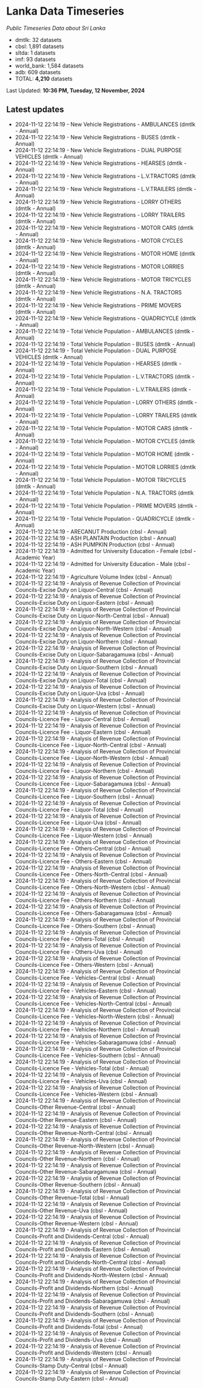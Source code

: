 # Lanka Data Timeseries
*Public Timeseries Data about Sri Lanka*

* dmtlk: 32 datasets
* cbsl: 1,891 datasets
* sltda: 1 datasets
* imf: 93 datasets
* world_bank: 1,584 datasets
* adb: 609 datasets
* TOTAL: **4,210** datasets

Last Updated: **10:36 PM, Tuesday, 12 November, 2024**

## Latest updates

* 2024-11-12 22:14:19 - New Vehicle Registrations - AMBULANCES (dmtlk - Annual)
* 2024-11-12 22:14:19 - New Vehicle Registrations - BUSES (dmtlk - Annual)
* 2024-11-12 22:14:19 - New Vehicle Registrations - DUAL PURPOSE VEHICLES (dmtlk - Annual)
* 2024-11-12 22:14:19 - New Vehicle Registrations - HEARSES (dmtlk - Annual)
* 2024-11-12 22:14:19 - New Vehicle Registrations - L.V.TRACTORS (dmtlk - Annual)
* 2024-11-12 22:14:19 - New Vehicle Registrations - L.V.TRAILERS (dmtlk - Annual)
* 2024-11-12 22:14:19 - New Vehicle Registrations - LORRY OTHERS (dmtlk - Annual)
* 2024-11-12 22:14:19 - New Vehicle Registrations - LORRY TRAILERS (dmtlk - Annual)
* 2024-11-12 22:14:19 - New Vehicle Registrations - MOTOR CARS (dmtlk - Annual)
* 2024-11-12 22:14:19 - New Vehicle Registrations - MOTOR CYCLES (dmtlk - Annual)
* 2024-11-12 22:14:19 - New Vehicle Registrations - MOTOR HOME (dmtlk - Annual)
* 2024-11-12 22:14:19 - New Vehicle Registrations - MOTOR LORRIES (dmtlk - Annual)
* 2024-11-12 22:14:19 - New Vehicle Registrations - MOTOR TRICYCLES (dmtlk - Annual)
* 2024-11-12 22:14:19 - New Vehicle Registrations - N.A. TRACTORS (dmtlk - Annual)
* 2024-11-12 22:14:19 - New Vehicle Registrations - PRIME MOVERS (dmtlk - Annual)
* 2024-11-12 22:14:19 - New Vehicle Registrations - QUADRICYCLE (dmtlk - Annual)
* 2024-11-12 22:14:19 - Total Vehicle Population - AMBULANCES (dmtlk - Annual)
* 2024-11-12 22:14:19 - Total Vehicle Population - BUSES (dmtlk - Annual)
* 2024-11-12 22:14:19 - Total Vehicle Population - DUAL PURPOSE VEHICLES (dmtlk - Annual)
* 2024-11-12 22:14:19 - Total Vehicle Population - HEARSES (dmtlk - Annual)
* 2024-11-12 22:14:19 - Total Vehicle Population - L.V.TRACTORS (dmtlk - Annual)
* 2024-11-12 22:14:19 - Total Vehicle Population - L.V.TRAILERS (dmtlk - Annual)
* 2024-11-12 22:14:19 - Total Vehicle Population - LORRY OTHERS (dmtlk - Annual)
* 2024-11-12 22:14:19 - Total Vehicle Population - LORRY TRAILERS (dmtlk - Annual)
* 2024-11-12 22:14:19 - Total Vehicle Population - MOTOR CARS (dmtlk - Annual)
* 2024-11-12 22:14:19 - Total Vehicle Population - MOTOR CYCLES (dmtlk - Annual)
* 2024-11-12 22:14:19 - Total Vehicle Population - MOTOR HOME (dmtlk - Annual)
* 2024-11-12 22:14:19 - Total Vehicle Population - MOTOR LORRIES (dmtlk - Annual)
* 2024-11-12 22:14:19 - Total Vehicle Population - MOTOR TRICYCLES (dmtlk - Annual)
* 2024-11-12 22:14:19 - Total Vehicle Population - N.A. TRACTORS (dmtlk - Annual)
* 2024-11-12 22:14:19 - Total Vehicle Population - PRIME MOVERS (dmtlk - Annual)
* 2024-11-12 22:14:19 - Total Vehicle Population - QUADRICYCLE (dmtlk - Annual)
* 2024-11-12 22:14:19 - ARECANUT Production (cbsl - Annual)
* 2024-11-12 22:14:19 - ASH PLANTAIN Production (cbsl - Annual)
* 2024-11-12 22:14:19 - ASH PUMPKIN Production (cbsl - Annual)
* 2024-11-12 22:14:19 - Admitted for University Education - Female (cbsl - Academic Year)
* 2024-11-12 22:14:19 - Admitted for University Education - Male (cbsl - Academic Year)
* 2024-11-12 22:14:19 - Agriculture Volume Index (cbsl - Annual)
* 2024-11-12 22:14:19 - Analysis of Revenue Collection of Provincial Councils-Excise Duty on Liquor-Central (cbsl - Annual)
* 2024-11-12 22:14:19 - Analysis of Revenue Collection of Provincial Councils-Excise Duty on Liquor-Eastern (cbsl - Annual)
* 2024-11-12 22:14:19 - Analysis of Revenue Collection of Provincial Councils-Excise Duty on Liquor-North-Central (cbsl - Annual)
* 2024-11-12 22:14:19 - Analysis of Revenue Collection of Provincial Councils-Excise Duty on Liquor-North-Western (cbsl - Annual)
* 2024-11-12 22:14:19 - Analysis of Revenue Collection of Provincial Councils-Excise Duty on Liquor-Northern (cbsl - Annual)
* 2024-11-12 22:14:19 - Analysis of Revenue Collection of Provincial Councils-Excise Duty on Liquor-Sabaragamuwa (cbsl - Annual)
* 2024-11-12 22:14:19 - Analysis of Revenue Collection of Provincial Councils-Excise Duty on Liquor-Southern (cbsl - Annual)
* 2024-11-12 22:14:19 - Analysis of Revenue Collection of Provincial Councils-Excise Duty on Liquor-Total (cbsl - Annual)
* 2024-11-12 22:14:19 - Analysis of Revenue Collection of Provincial Councils-Excise Duty on Liquor-Uva (cbsl - Annual)
* 2024-11-12 22:14:19 - Analysis of Revenue Collection of Provincial Councils-Excise Duty on Liquor-Western (cbsl - Annual)
* 2024-11-12 22:14:19 - Analysis of Revenue Collection of Provincial Councils-Licence Fee - Liquor-Central (cbsl - Annual)
* 2024-11-12 22:14:19 - Analysis of Revenue Collection of Provincial Councils-Licence Fee - Liquor-Eastern (cbsl - Annual)
* 2024-11-12 22:14:19 - Analysis of Revenue Collection of Provincial Councils-Licence Fee - Liquor-North-Central (cbsl - Annual)
* 2024-11-12 22:14:19 - Analysis of Revenue Collection of Provincial Councils-Licence Fee - Liquor-North-Western (cbsl - Annual)
* 2024-11-12 22:14:19 - Analysis of Revenue Collection of Provincial Councils-Licence Fee - Liquor-Northern (cbsl - Annual)
* 2024-11-12 22:14:19 - Analysis of Revenue Collection of Provincial Councils-Licence Fee - Liquor-Sabaragamuwa (cbsl - Annual)
* 2024-11-12 22:14:19 - Analysis of Revenue Collection of Provincial Councils-Licence Fee - Liquor-Southern (cbsl - Annual)
* 2024-11-12 22:14:19 - Analysis of Revenue Collection of Provincial Councils-Licence Fee - Liquor-Total (cbsl - Annual)
* 2024-11-12 22:14:19 - Analysis of Revenue Collection of Provincial Councils-Licence Fee - Liquor-Uva (cbsl - Annual)
* 2024-11-12 22:14:19 - Analysis of Revenue Collection of Provincial Councils-Licence Fee - Liquor-Western (cbsl - Annual)
* 2024-11-12 22:14:19 - Analysis of Revenue Collection of Provincial Councils-Licence Fee - Others-Central (cbsl - Annual)
* 2024-11-12 22:14:19 - Analysis of Revenue Collection of Provincial Councils-Licence Fee - Others-Eastern (cbsl - Annual)
* 2024-11-12 22:14:19 - Analysis of Revenue Collection of Provincial Councils-Licence Fee - Others-North-Central (cbsl - Annual)
* 2024-11-12 22:14:19 - Analysis of Revenue Collection of Provincial Councils-Licence Fee - Others-North-Western (cbsl - Annual)
* 2024-11-12 22:14:19 - Analysis of Revenue Collection of Provincial Councils-Licence Fee - Others-Northern (cbsl - Annual)
* 2024-11-12 22:14:19 - Analysis of Revenue Collection of Provincial Councils-Licence Fee - Others-Sabaragamuwa (cbsl - Annual)
* 2024-11-12 22:14:19 - Analysis of Revenue Collection of Provincial Councils-Licence Fee - Others-Southern (cbsl - Annual)
* 2024-11-12 22:14:19 - Analysis of Revenue Collection of Provincial Councils-Licence Fee - Others-Total (cbsl - Annual)
* 2024-11-12 22:14:19 - Analysis of Revenue Collection of Provincial Councils-Licence Fee - Others-Uva (cbsl - Annual)
* 2024-11-12 22:14:19 - Analysis of Revenue Collection of Provincial Councils-Licence Fee - Others-Western (cbsl - Annual)
* 2024-11-12 22:14:19 - Analysis of Revenue Collection of Provincial Councils-Licence Fee - Vehicles-Central (cbsl - Annual)
* 2024-11-12 22:14:19 - Analysis of Revenue Collection of Provincial Councils-Licence Fee - Vehicles-Eastern (cbsl - Annual)
* 2024-11-12 22:14:19 - Analysis of Revenue Collection of Provincial Councils-Licence Fee - Vehicles-North-Central (cbsl - Annual)
* 2024-11-12 22:14:19 - Analysis of Revenue Collection of Provincial Councils-Licence Fee - Vehicles-North-Western (cbsl - Annual)
* 2024-11-12 22:14:19 - Analysis of Revenue Collection of Provincial Councils-Licence Fee - Vehicles-Northern (cbsl - Annual)
* 2024-11-12 22:14:19 - Analysis of Revenue Collection of Provincial Councils-Licence Fee - Vehicles-Sabaragamuwa (cbsl - Annual)
* 2024-11-12 22:14:19 - Analysis of Revenue Collection of Provincial Councils-Licence Fee - Vehicles-Southern (cbsl - Annual)
* 2024-11-12 22:14:19 - Analysis of Revenue Collection of Provincial Councils-Licence Fee - Vehicles-Total (cbsl - Annual)
* 2024-11-12 22:14:19 - Analysis of Revenue Collection of Provincial Councils-Licence Fee - Vehicles-Uva (cbsl - Annual)
* 2024-11-12 22:14:19 - Analysis of Revenue Collection of Provincial Councils-Licence Fee - Vehicles-Western (cbsl - Annual)
* 2024-11-12 22:14:19 - Analysis of Revenue Collection of Provincial Councils-Other Revenue-Central (cbsl - Annual)
* 2024-11-12 22:14:19 - Analysis of Revenue Collection of Provincial Councils-Other Revenue-Eastern (cbsl - Annual)
* 2024-11-12 22:14:19 - Analysis of Revenue Collection of Provincial Councils-Other Revenue-North-Central (cbsl - Annual)
* 2024-11-12 22:14:19 - Analysis of Revenue Collection of Provincial Councils-Other Revenue-North-Western (cbsl - Annual)
* 2024-11-12 22:14:19 - Analysis of Revenue Collection of Provincial Councils-Other Revenue-Northern (cbsl - Annual)
* 2024-11-12 22:14:19 - Analysis of Revenue Collection of Provincial Councils-Other Revenue-Sabaragamuwa (cbsl - Annual)
* 2024-11-12 22:14:19 - Analysis of Revenue Collection of Provincial Councils-Other Revenue-Southern (cbsl - Annual)
* 2024-11-12 22:14:19 - Analysis of Revenue Collection of Provincial Councils-Other Revenue-Total (cbsl - Annual)
* 2024-11-12 22:14:19 - Analysis of Revenue Collection of Provincial Councils-Other Revenue-Uva (cbsl - Annual)
* 2024-11-12 22:14:19 - Analysis of Revenue Collection of Provincial Councils-Other Revenue-Western (cbsl - Annual)
* 2024-11-12 22:14:19 - Analysis of Revenue Collection of Provincial Councils-Profit and Dividends-Central (cbsl - Annual)
* 2024-11-12 22:14:19 - Analysis of Revenue Collection of Provincial Councils-Profit and Dividends-Eastern (cbsl - Annual)
* 2024-11-12 22:14:19 - Analysis of Revenue Collection of Provincial Councils-Profit and Dividends-North-Central (cbsl - Annual)
* 2024-11-12 22:14:19 - Analysis of Revenue Collection of Provincial Councils-Profit and Dividends-North-Western (cbsl - Annual)
* 2024-11-12 22:14:19 - Analysis of Revenue Collection of Provincial Councils-Profit and Dividends-Northern (cbsl - Annual)
* 2024-11-12 22:14:19 - Analysis of Revenue Collection of Provincial Councils-Profit and Dividends-Sabaragamuwa (cbsl - Annual)
* 2024-11-12 22:14:19 - Analysis of Revenue Collection of Provincial Councils-Profit and Dividends-Southern (cbsl - Annual)
* 2024-11-12 22:14:19 - Analysis of Revenue Collection of Provincial Councils-Profit and Dividends-Total (cbsl - Annual)
* 2024-11-12 22:14:19 - Analysis of Revenue Collection of Provincial Councils-Profit and Dividends-Uva (cbsl - Annual)
* 2024-11-12 22:14:19 - Analysis of Revenue Collection of Provincial Councils-Profit and Dividends-Western (cbsl - Annual)
* 2024-11-12 22:14:19 - Analysis of Revenue Collection of Provincial Councils-Stamp Duty-Central (cbsl - Annual)
* 2024-11-12 22:14:19 - Analysis of Revenue Collection of Provincial Councils-Stamp Duty-Eastern (cbsl - Annual)